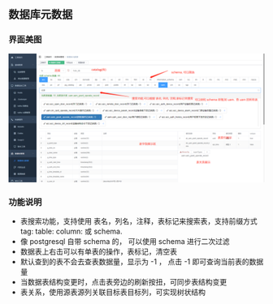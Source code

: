 ## 数据库元数据

### 界面美图

![数据库元数据](../../../../images/数据库元数据.png)

### 功能说明 

* 表搜索功能，支持使用 表名，列名，注释，表标记来搜索表，支持前缀方式 tag: table: column:  或 schema.  
* 像 postgresql 自带 schema 的， 可以使用 schema 进行二次过滤
* 数据表上右击可以有单表的操作，表标记，清空表
* 默认查到的表不会去查表数据量，显示为 -1 ， 点击 -1 即可查询当前表的数据量
* 当数据表结构变更时，点击表旁边的刷新按扭，可同步表结构变更 
* 表关系，使用源表源列关联目标表目标列，可实现树状结构


